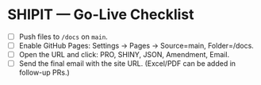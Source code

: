 # SHIPIT — Go-Live Checklist
- [ ] Push files to `/docs` on `main`.
- [ ] Enable GitHub Pages: Settings → Pages → Source=main, Folder=/docs.
- [ ] Open the URL and click: PRO, SHINY, JSON, Amendment, Email.
- [ ] Send the final email with the site URL. (Excel/PDF can be added in follow-up PRs.)
